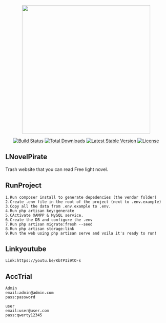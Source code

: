<p align="center"><a href="https://laravel.com" target="_blank"><img src="https://raw.githubusercontent.com/laravel/art/master/logo-lockup/5%20SVG/2%20CMYK/1%20Full%20Color/laravel-logolockup-cmyk-red.svg" width="400"></a></p>

<p align="center">
<a href="https://travis-ci.org/laravel/framework"><img src="https://travis-ci.org/laravel/framework.svg" alt="Build Status"></a>
<a href="https://packagist.org/packages/laravel/framework"><img src="https://img.shields.io/packagist/dt/laravel/framework" alt="Total Downloads"></a>
<a href="https://packagist.org/packages/laravel/framework"><img src="https://img.shields.io/packagist/v/laravel/framework" alt="Latest Stable Version"></a>
<a href="https://packagist.org/packages/laravel/framework"><img src="https://img.shields.io/packagist/l/laravel/framework" alt="License"></a>
</p>

## LNovelPirate

Trash website that you can read Free light novel.

## RunProject
    1.Run composer install to generate depedencies (the vendor folder)
    2.Create .env file in the root of the project (next to .env.example)
    3.Copy all the data from .env.example to .env.
    4.Run php artisan key:generate
    5.CActivate XAMPP & MySQL service.
    6.Create the DB and configure the .env
    7.Run php artisan migrate:fresh --seed
    8.Run php artisan storage:link
    9.Run the web using php artisan serve and voila it's ready to run!


## Linkyoutube
    Link:https://youtu.be/KbTPIi9tO-s

## AccTrial
    Admin
    email:admin@admin.com
    pass:password

    user
    email:user@user.com
    pass:qwerty12345


